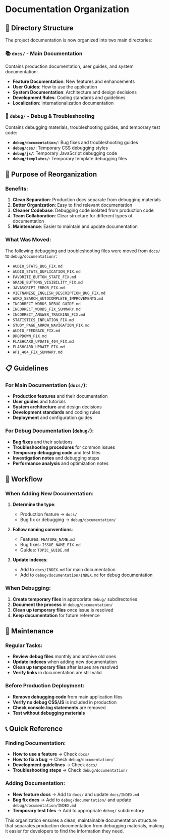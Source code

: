 # Documentation Organization

## 📁 Directory Structure

The project documentation is now organized into two main directories:

### 📚 `docs/` - Main Documentation
Contains production documentation, user guides, and system documentation:

- **Feature Documentation**: New features and enhancements
- **User Guides**: How to use the application
- **System Documentation**: Architecture and design decisions
- **Development Rules**: Coding standards and guidelines
- **Localization**: Internationalization documentation

### 🔧 `debug/` - Debug & Troubleshooting
Contains debugging materials, troubleshooting guides, and temporary test code:

- **`debug/documentation/`**: Bug fixes and troubleshooting guides
- **`debug/css/`**: Temporary CSS debugging styles
- **`debug/js/`**: Temporary JavaScript debugging code
- **`debug/templates/`**: Temporary template debugging files

## 🎯 Purpose of Reorganization

### Benefits:
1. **Clean Separation**: Production docs separate from debugging materials
2. **Better Organization**: Easy to find relevant documentation
3. **Cleaner Codebase**: Debugging code isolated from production code
4. **Team Collaboration**: Clear structure for different types of documentation
5. **Maintenance**: Easier to maintain and update documentation

### What Was Moved:
The following debugging and troubleshooting files were moved from `docs/` to `debug/documentation/`:

- `AUDIO_STATS_BUG_FIX.md`
- `AUDIO_STATS_DUPLICATION_FIX.md`
- `FAVORITE_BUTTON_STATE_FIX.md`
- `GRADE_BUTTONS_VISIBILITY_FIX.md`
- `JAVASCRIPT_ERROR_FIX.md`
- `VIETNAMESE_ENGLISH_DESCRIPTION_BUG_FIX.md`
- `WORD_SEARCH_AUTOCOMPLETE_IMPROVEMENTS.md`
- `INCORRECT_WORDS_DEBUG_GUIDE.md`
- `INCORRECT_WORDS_FIX_SUMMARY.md`
- `INCORRECT_ANSWER_TRACKING_FIX.md`
- `STATISTICS_INFLATION_FIX.md`
- `STUDY_PAGE_ARROW_NAVIGATION_FIX.md`
- `AUDIO_FEEDBACK_FIX.md`
- `DROPDOWN_FIX.md`
- `FLASHCARD_UPDATE_404_FIX.md`
- `FLASHCARD_UPDATE_FIX.md`
- `API_404_FIX_SUMMARY.md`

## 📋 Guidelines

### For Main Documentation (`docs/`):
- **Production features** and their documentation
- **User guides** and tutorials
- **System architecture** and design decisions
- **Development standards** and coding rules
- **Deployment** and configuration guides

### For Debug Documentation (`debug/`):
- **Bug fixes** and their solutions
- **Troubleshooting procedures** for common issues
- **Temporary debugging code** and test files
- **Investigation notes** and debugging steps
- **Performance analysis** and optimization notes

## 🔄 Workflow

### When Adding New Documentation:

1. **Determine the type**:
   - Production feature → `docs/`
   - Bug fix or debugging → `debug/documentation/`

2. **Follow naming conventions**:
   - Features: `FEATURE_NAME.md`
   - Bug fixes: `ISSUE_NAME_FIX.md`
   - Guides: `TOPIC_GUIDE.md`

3. **Update indexes**:
   - Add to `docs/INDEX.md` for main documentation
   - Add to `debug/documentation/INDEX.md` for debug documentation

### When Debugging:
1. **Create temporary files** in appropriate `debug/` subdirectories
2. **Document the process** in `debug/documentation/`
3. **Clean up temporary files** once issue is resolved
4. **Keep documentation** for future reference

## 🧹 Maintenance

### Regular Tasks:
- **Review debug files** monthly and archive old ones
- **Update indexes** when adding new documentation
- **Clean up temporary files** after issues are resolved
- **Verify links** in documentation are still valid

### Before Production Deployment:
- **Remove debugging code** from main application files
- **Verify no debug CSS/JS** is included in production
- **Check console.log statements** are removed
- **Test without debugging materials**

## 📞 Quick Reference

### Finding Documentation:
- **How to use a feature** → Check `docs/`
- **How to fix a bug** → Check `debug/documentation/`
- **Development guidelines** → Check `docs/`
- **Troubleshooting steps** → Check `debug/documentation/`

### Adding Documentation:
- **New feature docs** → Add to `docs/` and update `docs/INDEX.md`
- **Bug fix docs** → Add to `debug/documentation/` and update `debug/documentation/INDEX.md`
- **Temporary test files** → Add to appropriate `debug/` subdirectory

This organization ensures a clean, maintainable documentation structure that separates production documentation from debugging materials, making it easier for developers to find the information they need.
